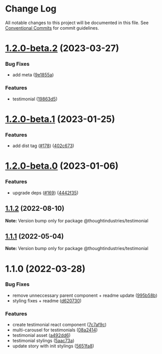 # Change Log

All notable changes to this project will be documented in this file.
See [Conventional Commits](https://conventionalcommits.org) for commit guidelines.

# [1.2.0-beta.2](https://github.com/thoughtindustries/helium/compare/@thoughtindustries/testimonial@1.2.0-beta.1...@thoughtindustries/testimonial@1.2.0-beta.2) (2023-03-27)


### Bug Fixes

* add meta ([9e1855a](https://github.com/thoughtindustries/helium/commit/9e1855a035237e4005cb4cfeca0a62983c7d079e))


### Features

* testimonial ([19863d5](https://github.com/thoughtindustries/helium/commit/19863d534861abfb64ee408e3df78403bdf624c5))





# [1.2.0-beta.1](https://github.com/thoughtindustries/helium/compare/@thoughtindustries/testimonial@1.2.0-beta.0...@thoughtindustries/testimonial@1.2.0-beta.1) (2023-01-25)


### Features

* add dist tag ([#178](https://github.com/thoughtindustries/helium/issues/178)) ([402c673](https://github.com/thoughtindustries/helium/commit/402c67371b68a72d488c977701551b8a91ef5959))





# [1.2.0-beta.0](https://github.com/thoughtindustries/helium/compare/@thoughtindustries/testimonial@1.1.2...@thoughtindustries/testimonial@1.2.0-beta.0) (2023-01-06)


### Features

* upgrade deps ([#169](https://github.com/thoughtindustries/helium/issues/169)) ([4442f35](https://github.com/thoughtindustries/helium/commit/4442f35f6013119bb5e9baf154bdab9a3583b543))





## [1.1.2](https://github.com/thoughtindustries/helium/compare/@thoughtindustries/testimonial@1.1.1...@thoughtindustries/testimonial@1.1.2) (2022-08-10)

**Note:** Version bump only for package @thoughtindustries/testimonial





## [1.1.1](https://github.com/thoughtindustries/helium/compare/@thoughtindustries/testimonial@1.1.0...@thoughtindustries/testimonial@1.1.1) (2022-05-04)

**Note:** Version bump only for package @thoughtindustries/testimonial





# 1.1.0 (2022-03-28)


### Bug Fixes

* remove unneccessary parent component + readme update ([995b58b](https://github.com/thoughtindustries/helium/commit/995b58b25de491a47a06be308486cfc41fb494d1))
* styling fixes + readme ([d620730](https://github.com/thoughtindustries/helium/commit/d62073040e176319743b082e680b659a181939ca))


### Features

* create testimonial react component ([7c7af9c](https://github.com/thoughtindustries/helium/commit/7c7af9c4647eeb7b0d2803b7a6b54ed257aa81f1))
* multi-carousel for testimonials ([08a2414](https://github.com/thoughtindustries/helium/commit/08a2414ff7a52c3f8e3f8eaef30b4a385820e7f9))
* testimonial asset ([a492dd6](https://github.com/thoughtindustries/helium/commit/a492dd6d2b67ba923db591c796d0fb5900970b5a))
* testimonial stylings ([5aac73a](https://github.com/thoughtindustries/helium/commit/5aac73a26bf895cf4fd07f2510c803c3239bdf93))
* update story with init stylings ([5651fa8](https://github.com/thoughtindustries/helium/commit/5651fa8b6df11f58e604d9ffef287f1978f7aa1b))
